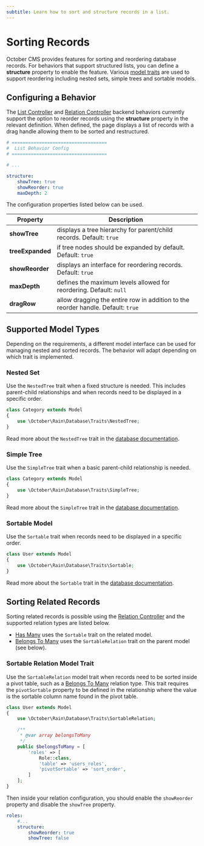 ```yaml
---
subtitle: Learn how to sort and structure records in a list.
---
```

# Sorting Records

October CMS provides features for sorting and reordering database records. For behaviors that support structured lists, you can define a **structure** property to enable the feature. Various [model traits](../database/traits.md) are used to support reordering including nested sets, simple trees and sortable models.

## Configuring a Behavior

The [List Controller](./list-controller.md) and [Relation Controller](../forms/form-controller.md) backend behaviors currently support the option to reorder records using the **structure** property in the relevant definition. When defined, the page displays a list of records with a drag handle allowing them to be sorted and restructured.

```yaml
# ===================================
#  List Behavior Config
# ===================================

# ...

structure:
    showTree: true
    showReorder: true
    maxDepth: 2
```

The configuration properties listed below can be used.

Property | Description
------------- | -------------
**showTree** | displays a tree hierarchy for parent/child records. Default: `true`
**treeExpanded** | if tree nodes should be expanded by default. Default: `true`
**showReorder** | displays an interface for reordering records. Default: `true`
**maxDepth** | defines the maximum levels allowed for reordering. Default: `null`
**dragRow** | allow dragging the entire row in addition to the reorder handle. Default: `true`

## Supported Model Types

Depending on the requirements, a different model interface can be used for managing nested and sorted records. The behavior will adapt depending on which trait is implemented.

### Nested Set

Use the `NestedTree` trait when a fixed structure is needed. This includes parent-child relationships and when records need to be displayed in a specific order.

```php
class Category extends Model
{
    use \October\Rain\Database\Traits\NestedTree;
}
```

Read more about the `NestedTree` trait in the [database documentation](../database/traits.md).

### Simple Tree

Use the `SimpleTree` trait when a basic parent-child relationship is needed.

```php
class Category extends Model
{
    use \October\Rain\Database\Traits\SimpleTree;
}
```

Read more about the `SimpleTree` trait in the [database documentation](../database/traits.md).

### Sortable Model

Use the `Sortable` trait when records need to be displayed in a specific order.

```php
class User extends Model
{
    use \October\Rain\Database\Traits\Sortable;
}
```

Read more about the `Sortable` trait in the [database documentation](../database/traits.md).

## Sorting Related Records

Sorting related records is possible using the [Relation Controller](../forms/relation-controller.md) and the supported relation types are listed below.

- [Has Many](../database/relations.md#relation-one-to-many) uses the `Sortable` trait on the related model.
- [Belongs To Many](../database/relations.md#relation-many-to-many) uses the `SortableRelation` trait on the parent model (see below).

### Sortable Relation Model Trait

Use the `SortableRelation` model trait when records need to be sorted inside a pivot table, such as a [Belongs To Many](../database/relations.md#many-to-many) relation type. This trait requires the `pivotSortable` property to be defined in the relationship where the value is the sortable column name found in the pivot table.

```php
class User extends Model
{
    use \October\Rain\Database\Traits\SortableRelation;

    /**
     * @var array belongsToMany
     */
    public $belongsToMany = [
        'roles' => [
            Role::class,
            'table' => 'users_roles',
            'pivotSortable' => 'sort_order',
        ]
    ];
}
```

Then inside your relation configuration, you should enable the `showReorder` property and disable the `showTree` property.

```yaml
roles:
    #...
    structure:
        showReorder: true
        showTree: false
```
